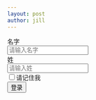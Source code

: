 ```yaml
---
layout: post
author: jill
---
```


<form class="form-horizontal" role="form">
  <div class="form-group">
    <label for="firstname" class="col-sm-2 control-label">名字</label>
    <div class="col-sm-10">
      <input type="text" class="form-control" id="firstname" placeholder="请输入名字">
    </div>
  </div>
  <div class="form-group">
    <label for="lastname" class="col-sm-2 control-label">姓</label>
    <div class="col-sm-10">
      <input type="text" class="form-control" id="lastname" placeholder="请输入姓">
    </div>
  </div>
  <div class="form-group">
    <div class="col-sm-offset-2 col-sm-10">
      <div class="checkbox">
        <label>
          <input type="checkbox">请记住我
        </label>
      </div>
    </div>
  </div>
  <div class="form-group">
    <div class="col-sm-offset-2 col-sm-10">
      <button type="submit" class="btn btn-default">登录</button>
    </div>
  </div>
</form>
